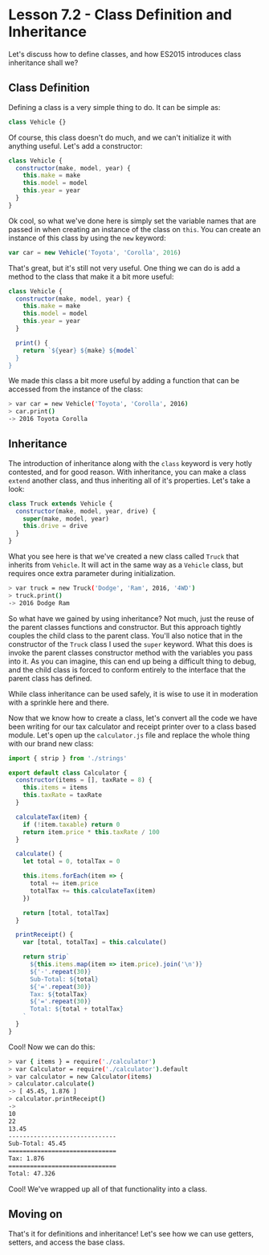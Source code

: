 # Lesson 7.2 - Class Definition and Inheritance

Let's discuss how to define classes, and how ES2015 introduces class inheritance
shall we?

## Class Definition

Defining a class is a very simple thing to do. It can be simple as:

```js
class Vehicle {}
```

Of course, this class doesn't do much, and we can't initialize it with anything
useful. Let's add a constructor:

```js
class Vehicle {
  constructor(make, model, year) {
    this.make = make
    this.model = model
    this.year = year
  }
}
```

Ok cool, so what we've done here is simply set the variable names that are
passed in when creating an instance of the class on `this`. You can create an
instance of this class by using the `new` keyword:

```js
var car = new Vehicle('Toyota', 'Corolla', 2016)
```

That's great, but it's still not very useful. One thing we can do is add a
method to the class that make it a bit more useful:

```js
class Vehicle {
  constructor(make, model, year) {
    this.make = make
    this.model = model
    this.year = year
  }

  print() {
    return `${year} ${make} ${model`
  }
}
```

We made this class a bit more useful by adding a function that can be accessed
from the instance of the class:

```bash
> var car = new Vehicle('Toyota', 'Corolla', 2016)
> car.print()
-> 2016 Toyota Corolla
```

## Inheritance

The introduction of inheritance along with the `class` keyword is very hotly
contested, and for good reason. With inheritance, you can make a class `extend`
another class, and thus inheriting all of it's properties. Let's take a look:

```js
class Truck extends Vehicle {
  constructor(make, model, year, drive) {
    super(make, model, year)
    this.drive = drive
  }
}
```

What you see here is that we've created a new class called `Truck` that inherits
from `Vehicle`. It will act in the same way as a `Vehicle` class, but requires
once extra parameter during initialization.

```bash
> var truck = new Truck('Dodge', 'Ram', 2016, '4WD')
> truck.print()
-> 2016 Dodge Ram
```

So what have we gained by using inheritance? Not much, just the reuse of the
parent classes functions and constructor. But this approach tightly couples
the child class to the parent class. You'll also notice that in the constructor
of the `Truck` class I used the `super` keyword. What this does is invoke the
parent classes constructor method with the variables you pass into it. As you
can imagine, this can end up being a difficult thing to debug, and the child
class is forced to conform entirely to the interface that the parent class
has defined.

While class inheritance can be used safely, it is wise to use it in moderation
with a sprinkle here and there.

Now that we know how to create a class, let's convert all the code we have
been writing for our tax calculator and receipt printer over to a class
based module. Let's open up the `calculator.js` file and replace the whole
thing with our brand new class:

```js
import { strip } from './strings'

export default class Calculator {
  constructor(items = [], taxRate = 8) {
    this.items = items
    this.taxRate = taxRate
  }

  calculateTax(item) {
    if (!item.taxable) return 0
    return item.price * this.taxRate / 100
  }

  calculate() {
    let total = 0, totalTax = 0

    this.items.forEach(item => {
      total += item.price
      totalTax += this.calculateTax(item)
    })

    return [total, totalTax]
  }

  printReceipt() {
    var [total, totalTax] = this.calculate()

    return strip`
      ${this.items.map(item => item.price).join('\n')}
      ${'-'.repeat(30)}
      Sub-Total: ${total}
      ${'='.repeat(30)}
      Tax: ${totalTax}
      ${'='.repeat(30)}
      Total: ${total + totalTax}
    `
  }
}
```

Cool! Now we can do this:

```bash
> var { items } = require('./calculator')
> var Calculator = require('./calculator').default
> var calculator = new Calculator(items)
> calculator.calculate()
-> [ 45.45, 1.876 ]
> calculator.printReceipt()
->
10
22
13.45
------------------------------
Sub-Total: 45.45
==============================
Tax: 1.876
==============================
Total: 47.326
```

Cool! We've wrapped up all of that functionality into a class.

## Moving on
That's it for definitions and inheritance! Let's see how we can use getters,
setters, and access the base class.

